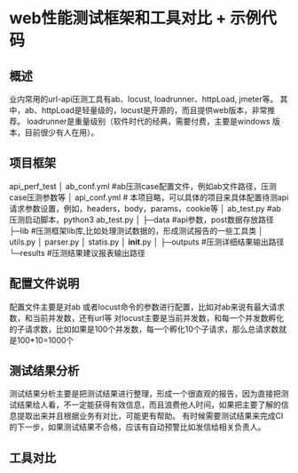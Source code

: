 # web性能测试框架和工具对比 + 示例代码

## 概述
业内常用的url-api压测工具有ab、locust, loadrunner、httpLoad, jmeter等。
其中，ab、httpLoad是轻量级的，locust是开源的，而且提供web版本，非常推荐。
loadrunner是重量级别（软件时代的经典，需要付费，主要是windows 版本，目前很少有人在用）。

## 项目框架

api_perf_test
   │ ab_conf.yml             #ab压测case配置文件，例如ab文件路径，压测case压测参数等
   │ api_conf.yml            # 本项目略，可以具体的项目来具体配置待测api 请求参数设置，例如，headers，body，params，cookie等
   │ ab_test.py              #ab压测启动脚本，python3 ab_test.py
   │
   ├─data                     #api参数，post数据存放路径
   ├─lib                      #压测框架lib库,比如处理测试数据的，形成测试报告的一些工具类
       │ utils.py
       │ parser.py
       │ statis.py
       │ __init__.py
       │
   ├─outputs                  #压测详细结果输出路径
   └─results                  #压测结果建议报表输出路径

## 配置文件说明
配置文件主要是对ab 或者locust命令的参数进行配置，比如对ab来说有最大请求数，和当前并发数，还有url等
对locust主要是当前并发数，和每一个并发数孵化的子请求数，比如如果是100个并发数，每一个孵化10个子请求，那么总请求数就是100\*10=1000个

## 测试结果分析
测试结果分析主要是把测试结果进行整理，形成一个很直观的报告，因为直接把测试结果给人看，不一定能获得有效信息，而且浪费他人时间，如果把主要了解的信息提取出来并且根据业务有对比，可能更有帮助。
有时候需要测试结果来完成CI的下一步，如果测试结果不合格，应该有自动预警比如发信给相关负责人。

## 工具对比
